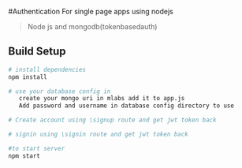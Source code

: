 #Authentication  For single page apps using nodejs

> Node js and mongodb(tokenbasedauth)

## Build Setup

``` bash
# install dependencies
npm install

# use your database config in
   create your mongo uri in mlabs add it to app.js
   Add password and username in database config directory to use

# Create account using \signup route and get jwt token back

# signin using \signin route and get jwt token back

#to start server
npm start